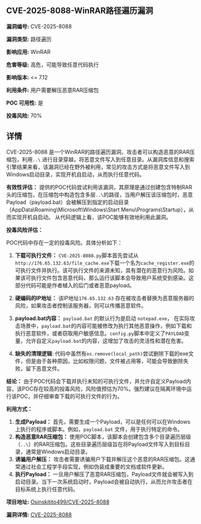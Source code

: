 ## CVE-2025-8088-WinRAR路径遍历漏洞

**漏洞编号:** CVE-2025-8088

**漏洞类型:** 路径遍历

**影响应用:** WinRAR

**危害等级:** 高危，可能导致任意代码执行

**影响版本:** <= 7.12

**利用条件:** 用户需要解压恶意RAR压缩包

**POC 可用性:** 是

**投毒风险:** 70%

## 详情

CVE-2025-8088 是一个WinRAR的路径遍历漏洞，攻击者可以构造恶意的RAR压缩包，利用`..\` 进行目录穿越，将恶意文件写入到任意目录。从漏洞库信息和搜索引擎结果来看，该漏洞已经在野外被利用，常见的攻击方式是将恶意文件写入到Windows启动目录，实现开机自启动，从而执行任意代码。

**有效性评估：**
提供的POC代码尝试利用该漏洞，其原理是通过创建包含特制RAR头的压缩包，在压缩包中构造包含多层`..\`的路径，当用户解压该压缩包时，恶意Payload（payload.bat）会被解压到指定的启动目录（AppData\Roaming\Microsoft\Windows\Start Menu\Programs\Startup），从而实现开机自启动。
从代码逻辑上看，该POC能够有效地利用此漏洞。

**投毒风险评估：**

POC代码中存在一定的投毒风险。具体分析如下：

1.  **下载可执行文件：** `CVE-2025-8088.py`脚本首先尝试从`http://176.65.132.63/file_cache.exe`下载一个名为`cache_register.exe`的可执行文件并执行。该可执行文件的来源未知，具有潜在的恶意行为风险。如果该可执行文件包含恶意代码，那么运行该脚本会导致用户系统受到感染。这部分代码可能是作者植入的后门或者恶意payload。

2.  **硬编码的IP地址：** 该IP地址`176.65.132.63` 存在被攻击者替换为恶意服务器的风险，如果攻击者控制该服务器，则可以传播恶意软件。

3.  **payload.bat内容：**  `payload.bat` 的默认行为是启动 `notepad.exe`， 在实际攻击场景中，`payload.bat`的内容可能被修改为执行其他恶意操作，例如下载和执行恶意软件，或者窃取用户敏感信息。`config.py`脚本中定义了`PAYLOAD`变量，允许自定义`payload.bat`的内容，这增加了攻击的灵活性和潜在危害。

4. **缺失的清理逻辑**: 代码中虽然有`os.remove(local_path)`尝试删除下载的exe文件，但是由于各种原因，比如权限问题，文件被占用等，可能会导致删除失败，留下恶意文件。

**结论：**
由于POC代码会下载并执行未知的可执行文件，并允许自定义Payload内容，该POC存在较高的投毒风险，风险值预估为70%。强烈建议在隔离环境中运行该POC，并仔细审查下载的可执行文件的行为。

**利用方式：**

1.  **生成Payload：**  首先，需要生成一个Payload，可以是任何可以在Windows上执行的程序或脚本。例如，`payload.bat` 文件，用于执行特定的命令。
2.  **构造恶意RAR压缩包：**  使用POC脚本，该脚本会创建包含多个目录遍历层级（`..\`）的RAR压缩包。这些目录遍历层级旨在将Payload文件写入到目标目录，通常是Windows启动目录。
3.  **诱骗用户解压：**  攻击者需要诱骗用户下载并解压这个恶意的RAR压缩包。这通常通过社会工程学手段实现，例如伪装成重要的文档或软件更新。
4.  **执行Payload：**  一旦用户解压了恶意RAR压缩包，Payload文件就会被写入到启动目录。当下一次系统启动时，Payload会被自动执行，从而允许攻击者在目标系统上执行任意代码。

**项目地址:** [Osinskitito499/CVE-2025-8088](https://github.com/Osinskitito499/CVE-2025-8088)

**漏洞详情:** [CVE-2025-8088](https://nvd.nist.gov/vuln/detail/CVE-2025-8088)